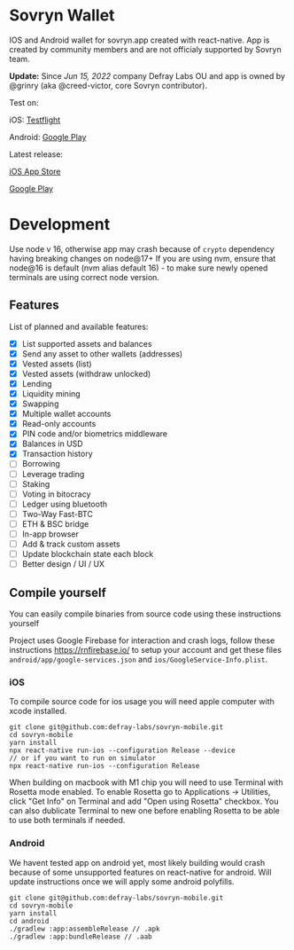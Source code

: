 # Sovryn Wallet
IOS and Android wallet for sovryn.app created with react-native.
App is created by community members and are not officialy supported by Sovryn team.

**Update:** Since *Jun 15, 2022* company Defray Labs OU and app is owned by @grinry (aka @creed-victor, core Sovryn contributor).

Test on:

iOS: [Testflight](https://testflight.apple.com/join/cSfETSV5)

Android: [Google Play](https://play.google.com/apps/testing/com.defray.sovryn)

Latest release:

[iOS App Store](https://apps.apple.com/us/app/sovryn-wallet/id1603993667)

[Google Play](https://play.google.com/store/apps/details?id=com.defray.sovryn)

# Development

Use node v 16, otherwise app may crash because of `crypto` dependency having breaking changes on node@17+
If you are using nvm, ensure that node@16 is default (nvm alias default 16) - to make sure newly opened terminals are using correct node version.

## Features
List of planned and available features:

- [x] List supported assets and balances
- [x] Send any asset to other wallets (addresses)
- [x] Vested assets (list)
- [x] Vested assets (withdraw unlocked)
- [x] Lending
- [x] Liquidity mining
- [x] Swapping
- [x] Multiple wallet accounts
- [x] Read-only accounts
- [x] PIN code and/or biometrics middleware
- [x] Balances in USD
- [x] Transaction history
- [ ] Borrowing
- [ ] Leverage trading
- [ ] Staking
- [ ] Voting in bitocracy
- [ ] Ledger using bluetooth
- [ ] Two-Way Fast-BTC
- [ ] ETH & BSC bridge
- [ ] In-app browser
- [ ] Add & track custom assets
- [ ] Update blockchain state each block
- [ ] Better design / UI / UX

## Compile yourself
You can easily compile binaries from source code using these instructions yourself

Project uses Google Firebase for interaction and crash logs, follow these instructions https://rnfirebase.io/ to setup your account and get these files `android/app/google-services.json` and `ios/GoogleService-Info.plist`.

### iOS
To compile source code for ios usage you will need apple computer with xcode installed.
```
git clone git@github.com:defray-labs/sovryn-mobile.git
cd sovryn-mobile
yarn install
npx react-native run-ios --configuration Release --device
// or if you want to run on simulator
npx react-native run-ios --configuration Release
```

When building on macbook with M1 chip you will need to use Terminal with Rosetta mode enabled.
To enable Rosetta go to Applications -> Utilities, click "Get Info" on Terminal and add "Open using Rosetta" checkbox. You can also dublicate Terminal to new one before enabling Rosetta to be able to use both terminals if needed.

### Android
We havent tested app on android yet, most likely building would crash because of some unsupported features on react-native for android.
Will update instructions once we will apply some android polyfills.

```
git clone git@github.com:defray-labs/sovryn-mobile.git
cd sovryn-mobile
yarn install
cd android
./gradlew :app:assembleRelease // .apk
./gradlew :app:bundleRelease // .aab
```
